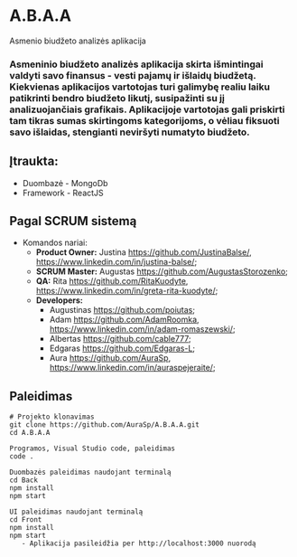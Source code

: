 # A.B.A.A
Asmenio biudžeto analizės aplikacija
### Asmeninio biudžeto analizės aplikacija skirta išmintingai valdyti savo finansus - vesti pajamų ir išlaidų biudžetą. Kiekvienas aplikacijos vartotojas turi galimybę realiu laiku patikrinti bendro biudžeto likutį, susipažinti su jį analizuojančiais grafikais. Aplikacijoje vartotojas gali priskirti tam tikras sumas skirtingoms kategorijoms, o vėliau fiksuoti savo išlaidas, stengianti neviršyti numatyto biudžeto.

## Įtraukta:
 - Duombazė - MongoDb
 - Framework - ReactJS

## Pagal SCRUM sistemą
 - Komandos nariai:
    - **Product Owner:** Justina https://github.com/JustinaBalse/, https://www.linkedin.com/in/justina-balse/;
    - **SCRUM Master:** Augustas https://github.com/AugustasStorozenko;
    - **QA:** Rita https://github.com/RitaKuodyte, https://www.linkedin.com/in/greta-rita-kuodyte/;
    - **Developers:** 
       - Augustinas https://github.com/poiutas;
       - Adam https://github.com/AdamRoomka, https://www.linkedin.com/in/adam-romaszewski/;
       - Albertas https://github.com/cable777;
       - Edgaras https://github.com/Edgaras-L;
       - Aura https://github.com/AuraSp, https://www.linkedin.com/in/auraspejeraite/;

## Paleidimas
```
# Projekto klonavimas
git clone https://github.com/AuraSp/A.B.A.A.git
cd A.B.A.A

Programos, Visual Studio code, paleidimas
code .

Duombazės paleidimas naudojant terminalą
cd Back
npm install
npm start

UI paleidimas naudojant terminalą
cd Front
npm install
npm start
   - Aplikacija pasileidžia per http://localhost:3000 nuorodą
```
